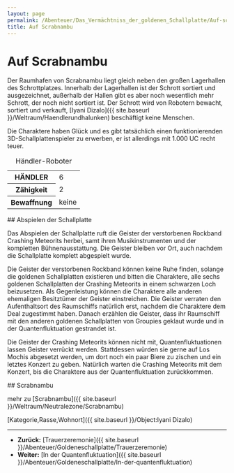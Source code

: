 ```yaml
---
layout: page
permalink: /Abenteuer/Das_Vermächtniss_der_goldenen_Schallplatte/Auf-scrabnambu
title: Auf Scrabnambu
---
```



# Auf Scrabnambu


Der Raumhafen von Scrabnambu liegt gleich neben den großen Lagerhallen des Schrottplatzes. Innerhalb der Lagerhallen ist der Schrott sortiert und ausgezeichnet, außerhalb der Hallen gibt es aber noch wesentlich mehr Schrott, der noch nicht sortiert ist. Der Schrott wird von Robotern bewacht, sortiert und verkauft, [Iyani Dizalo]({{ site.baseurl }}/Weltraum/Haendlerundhalunken) beschäftigt keine Menschen.

Die Charaktere haben Glück und es gibt tatsächlich einen funktionierenden 3D-Schallplattenspieler zu erwerben, er ist allerdings mit 1.000 UC recht teuer.

<table data-type="nsc">
<caption>Händler-Roboter</caption>
<tbody>
<tr><th>HÄNDLER</th><td>6</td></tr>
<tr><th>Zähigkeit</th><td>2</td></tr>
<tr><th>Bewaffnung</th><td>keine</td></tr>
</tbody>
</table>
## Abspielen der Schallplatte

Das Abspielen der Schallplatte ruft die Geister der verstorbenen Rockband Crashing Meteorits herbei, samt ihren Musikinstrumenten und der kompletten Bühnenausstattung. Die Geister bleiben vor Ort, auch nachdem die Schallplatte komplett abgespielt wurde.

Die Geister der verstorbenen Rockband können keine Ruhe finden, solange die goldenen Schallplatten existieren und bitten die Charaktere, alle sechs goldenen Schallplatten der Crashing Meteorits in einem schwarzen Loch beizusetzen. Als Gegenleistung können die Charaktere alle anderen ehemaligen Besitztümer der Geister einstreichen. Die Geister verraten den Aufenthaltsort des Raumschiffs natürlich erst, nachdem die Charaktere dem Deal zugestimmt haben. Danach erzählen die Geister, dass ihr Raumschiff mit den anderen goldenen Schallplatten von Groupies geklaut wurde und in der Quantenfluktuation gestrandet ist.

Die Geister der Crashing Meteorits können nicht mit, Quantenfluktuationen lassen Geister verrückt werden. Stattdessen würden sie gerne auf Los Mochis abgesetzt werden, um dort noch ein paar Biere zu zischen und ein letztes Konzert zu geben. Natürlich warten die Crashing Meteorits mit dem Konzert, bis die Charaktere aus der Quantenfluktuation zurückkommen.


<aside>
<div class="hinweis">
## Scrabnambu

mehr zu [Scrabnambu]({{ site.baseurl }}/Weltraum/Neutralezone/Scrabnambu)

</div>
[Kategorie,Rasse,Wohnort]({{ site.baseurl }}/Object:Iyani Dizalo)

</aside>

***

- **Zurück:** [Trauerzeremonie]({{ site.baseurl }}/Abenteuer/Goldeneschallplatte/Trauerzeremonie)
- **Weiter:** [In der Quantenfluktuation]({{ site.baseurl }}/Abenteuer/Goldeneschallplatte/In-der-quantenfluktuation)



